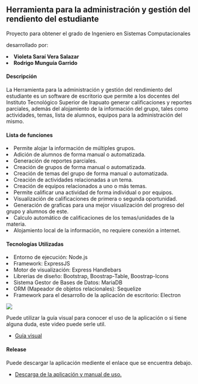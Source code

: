<h2> Herramienta para la administración y gestión del rendiento del estudiante </h2>
Proyecto para obtener el grado de Ingeniero en Sistemas Computacionales
<p>
desarrollado por:
</p>
<p>
<li>
 <strong>Violeta Saraí Vera Salazar</strong>
</li>
<li>
<strong>Rodrigo Munguía Garrido</strong>
</li>
</p>
<h4> Descripción </h4>
<p>
La Herramienta para la administración y gestión del rendimiento del estudiante es un software de escritorio que permite a los docentes del Instituto Tecnológico Superior de Irapuato generar calificaciones y reportes parciales, además del alojamiento de la información del grupo, tales como actividades, temas, lista de alumnos, equipos para la administración del mismo.
</p>
<h4> Lista de funciones  </h4>
 <li>Permite alojar la información de múltiples grupos.</li>
 <li>Adición de alumnos de forma manual o automatizada.</li>
 <li>Generación de reportes parciales.</li>
 <li>Creación de grupos de forma manual o automatizada.</li>
 <li>Creación de temas del grupo de forma manual o automatizada.</li>
 <li>Creación de actividades relacionadas a un tema.</li>
 <li>Creación de equipos relacionados a uno o más temas.</li>
 <li>Permite calificar una actividad de forma individual o por equipos.</li>
 <li>Visualización de calificaciones de primera o segunda oportunidad.</li>
 <li>Generación de graficas para una mejor visualización del progreso del grupo y alumnos de este.</li>
 <li>Calculo automático de calificaciones de los temas/unidades de la materia.</li>
 <li>Alojamiento local de la información, no requiere conexión a internet.</li>
 
<h4> Tecnologías Utilizadas </h4>
<p>
<li>Entorno de ejecución: Node.js</li>
<li>Framework: ExpressJS</li>
<li>Motor de visualización: Express Handlebars</li>
<li>Librerias de diseño: Bootstrap, Boostrap-Table, Boostrap-Icons</li>
<li>Sistema Gestor de Bases de Datos: MariaDB</li>
<li>ORM (Mapeador de objetos relacionales): Sequelize</li>
<li>Framework para el desarrollo de la aplicación de escritorio: Electron</li>

</p>
<img src="https://user-images.githubusercontent.com/38513145/137564982-4c86f8ec-8780-421f-9023-7db3d7ec2484.png"> </img>
<p>
 
Puede utilizar la guía visual para conocer el uso de la aplicación o si tiene alguna duda, este video puede serle util.</p>

- [Guía visual](https://1drv.ms/v/s!AtM2uga3NsTEunTgDLEtZbEt0CrO?e=aeANUq)

<h4> Release </h4>
<p>
 Puede descargar la aplicación mediente el enlace que se encuentra debajo.
 </p>
 
- [Descarga de la aplicación y manual de uso.](https://github.com/rmgjp/AdminStudent/releases/tag/release)

